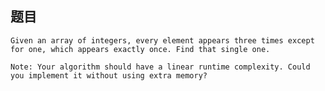 ## 题目
    Given an array of integers, every element appears three times except for one, which appears exactly once. Find that single one.

    Note: Your algorithm should have a linear runtime complexity. Could you implement it without using extra memory?